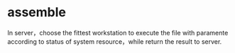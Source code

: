 # assemble
In server，choose the fittest workstation to execute the file with paramente according to status of system resource，while return the result to server.
